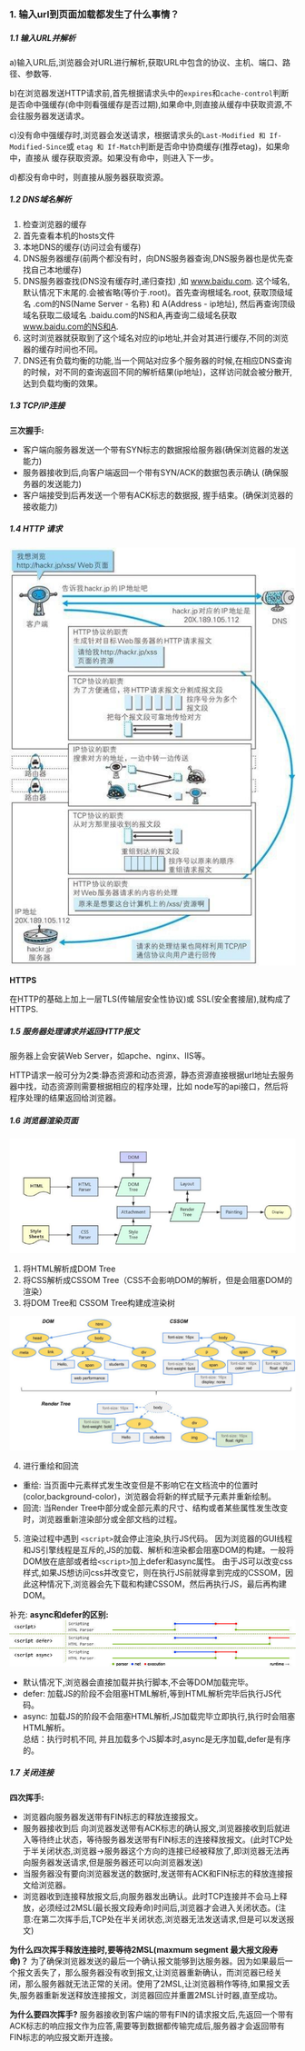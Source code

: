 ### 1. **输入url到页面加载都发生了什么事情？**

##### 1.1 输入URL并解析

a)输入URL后,浏览器会对URL进行解析,获取URL中包含的协议、主机、端口、路径、参数等.

b)在浏览器发送HTTP请求前,首先根据请求头中的`expires`和`cache-control`判断是否命中强缓存(命中则看强缓存是否过期),如果命中,则直接从缓存中获取资源,不会往服务器发送请求。

c)没有命中强缓存时,浏览器会发送请求，根据请求头的`Last-Modified 和 If-Modified-Since`或 `etag 和 If-Match`判断是否命中协商缓存(推荐etag)，如果命中，直接从 缓存获取资源。如果没有命中，则进入下一步。

d)都没有命中时，则直接从服务器获取资源。

##### 1.2 DNS域名解析
1. 检查浏览器的缓存
2. 首先查看本机的hosts文件
3. 本地DNS的缓存(访问过会有缓存)
4. DNS服务器缓存(前两个都没有时，向DNS服务器查询,DNS服务器也是优先查找自己本地缓存)
5. DNS服务器查找(DNS没有缓存时,递归查找) ,如 www.baidu.com. 这个域名,默认情况下末尾的.会被省略(等价于.root)。首先查询根域名.root, 获取顶级域名 .com的NS(Name Server - 名称) 和 A(Address - ip地址), 然后再查询顶级域名获取二级域名 .baidu.com的NS和A,再查询二级域名获取 www.baidu.com的NS和A.
6. 这时浏览器就获取到了这个域名对应的ip地址,并会对其进行缓存,不同的浏览器的缓存时间也不同。
7. DNS还有负载均衡的功能,当一个网站对应多个服务器的时候,在相应DNS查询的时候，对不同的查询返回不同的解析结果(ip地址)，这样访问就会被分散开,达到负载均衡的效果。

##### 1.3 TCP/IP连接

**三次握手:**
 - 客户端向服务器发送一个带有SYN标志的数据报给服务器(确保浏览器的发送能力)
 - 服务器接收到后,向客户端返回一个带有SYN/ACK的数据包表示确认 (确保服务器的发送能力)
 - 客户端接受到后再发送一个带有ACK标志的数据报, 握手结束。(确保浏览器的接收能力)



##### 1.4  HTTP 请求

![img](images\4.jpg)

**HTTPS**

在HTTP的基础上加上一层TLS(传输层安全性协议)或 SSL(安全套接层),就构成了HTTPS.

##### 1.5 服务器处理请求并返回HTTP报文

服务器上会安装Web Server，如apche、nginx、IIS等。

HTTP请求一般可分为2类:静态资源和动态资源，静态资源直接根据url地址去服务器中找，动态资源则需要根据相应的程序处理，比如 node写的api接口，然后将程序处理的结果返回给浏览器。

##### 1.6 浏览器渲染页面
![img](images\5.jpg)
1. 将HTML解析成DOM Tree
2. 将CSS解析成CSSOM Tree（CSS不会影响DOM的解析，但是会阻塞DOM的渲染）
3. 将DOM Tree和 CSSOM Tree构建成渲染树

![img](images\7.png)

4. 进行重绘和回流
  - 重绘: 当页面中元素样式发生改变但是不影响它在文档流中的位置时(color,background-color)，浏览器会将新的样式赋予元素并重新绘制。
  - 回流: 当Render Tree中部分或全部元素的尺寸、结构或者某些属性发生改变时，浏览器重新渲染部分或全部文档的过程。

5. 渲染过程中遇到 `<script>`就会停止渲染,执行JS代码。 因为浏览器的GUI线程和JS引擎线程是互斥的,JS的加载、解析和渲染都会阻塞DOM的构建。一般将DOM放在底部或者给`<script>`加上defer和async属性。 由于JS可以改变css样式,如果JS想访问css并改变它，则在执行JS前就得拿到完成的CSSOM，因此这种情况下,浏览器会先下载和构建CSSOM，然后再执行JS，最后再构建DOM。

补充: 
**async和defer的区别:**  
![async和defer](images\8.png)
  - 默认情况下,浏览器会直接加载并执行脚本,不会等DOM加载完毕。
  - defer: 加载JS的阶段不会阻塞HTML解析,等到HTML解析完毕后执行JS代码。
  - async: 加载JS的阶段不会阻塞HTML解析,JS加载完毕立即执行,执行时会阻塞HTML解析。
​	
总结：执行时机不同, 并且加载多个JS脚本时,async是无序加载,defer是有序的。


##### 1.7 关闭连接
**四次挥手:**
  - 浏览器向服务器发送带有FIN标志的释放连接报文。
  - 服务器接收到后 向浏览器发送带有ACK标志的确认报文,浏览器接收到后就进入等待终止状态，等待服务器发送带有FIN标志的连接释放报文。(此时TCP处于半关闭状态,浏览器->服务器这个方向的连接已经被释放了,即浏览器无法再向服务器发送请求,但是服务器还可以向浏览器发送)
  - 当服务器没有要向浏览器发送的数据时,发送带有ACK和FIN标志的释放连接报文给浏览器。
  - 浏览器收到连接释放报文后,向服务器发出确认。此时TCP连接并不会马上释放，必须经过2MSL(最长报文段寿命)时间后,浏览器才会进入关闭状态。(注意:在第二次挥手后,TCP处在半关闭状态,浏览器无法发送请求,但是可以发送报文)

**为什么四次挥手释放连接时,要等待2MSL(maxmum segment 最大报文段寿命)？**
为了确保浏览器发送的最后一个确认报文能够到达服务器。因为如果最后一个报文丢失了，那么服务器没有收到报文,让浏览器重新确认，而浏览器已经关闭，那么服务器就无法正常的关闭。使用了2MSL,让浏览器稍作等待,如果报文丢失,服务器重新发送释放连接报文，浏览器回应并重置2MSL计时器,直至成功。

**为什么要四次挥手?**
服务器接收到客户端的带有FIN的请求报文后,先返回一个带有ACK标志的响应报文作为应答,需要等到数据都传输完成后,服务器才会返回带有FIN标志的响应报文断开连接。